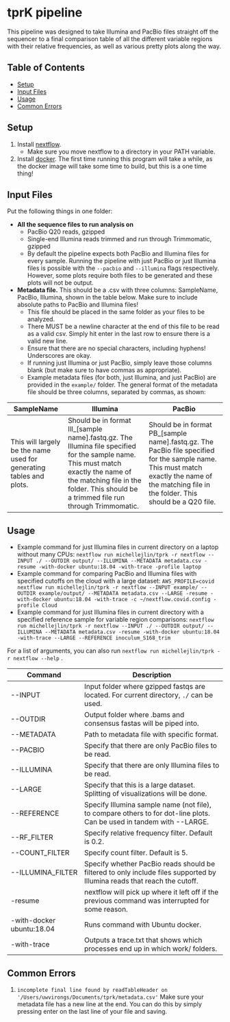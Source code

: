 # tprK pipeline
This pipeline was designed to take Illumina and PacBio files straight off the sequencer to a final comparison table of all the different variable regions with their relative frequencies, as well as various pretty plots along the way.

## Table of Contents
* [Setup](#Setup)
* [Input Files](#Input-Files)
* [Usage](#Usage)
* [Common Errors](#Common-Errors)

## Setup

1. Install [nextflow](https://www.nextflow.io/docs/latest/getstarted.html#installation).
   - Make sure you move nextflow to a directory in your PATH variable.
2. Install [docker](https://docs.docker.com/get-docker/). The first time running this program will take a while, as the docker image will take some time to build, but this is a one time thing!


## Input Files
Put the following things in one folder:
- **All the sequence files to run analysis on**
    - PacBio Q20 reads, gzipped
    - Single-end Illumina reads trimmed and run through Trimmomatic, gzipped
    - By default the pipeline expects both PacBio and Illumina files for every sample. Running the pipeline with just PacBio or just Illumina files is possible with the `--pacbio` and `--illumina` flags respectively. However, some plots require both files to be generated and these plots will not be output.
- **Metadata file.** This should be a .csv with three columns: SampleName, PacBio, Illumina, shown in the table below. Make sure to include absolute paths to PacBio and Illumina files!
    - This file should be placed in the same folder as your files to be analyzed.
    - There MUST be a newline character at the end of this file to be read as a valid csv. Simply hit enter in the last row to ensure there is a valid new line.
    - Ensure that there are no special characters, including hyphens! Underscores are okay.
    - If running just Illumina or just PacBio, simply leave those columns blank (but make sure to have commas as appropriate).
    - Example metadata files (for both, just Illumina, and just PacBio) are provided in the `example/` folder. The general format of the metadata file should be three columns, separated by commas, as shown:

| SampleName  | Illumina  | PacBio |
| ------------- | ------------- | ------------- |
| This will largely be the name used for generating tables and plots. | Should be in format Ill_[sample name].fastq.gz. The Illumina file specified for the sample name. This must match exactly the name of the matching file in the folder. This should be a trimmed file run through Trimmomatic. | Should be in format PB_[sample name].fastq.gz. The PacBio file specified for the sample name. This must match exactly the name of the matching file in the folder. This should be a Q20 file.  | 

## Usage
- Example command for just Illumina files in current directory on a laptop without many CPUs: ```nextflow run michellejlin/tprk -r nextflow --INPUT ./ --OUTDIR output/ --ILLUMINA --METADATA metadata.csv -resume -with-docker ubuntu:18.04 -with-trace -profile laptop```
- Example command for comparing PacBio and Illumina files with specified cutoffs on the cloud with a large dataset: ```AWS_PROFILE=covid nextflow run michellejlin/tprk -r nextflow --INPUT example/ --OUTDIR example/output/ --METADATA metadata.csv --LARGE -resume -with-docker ubuntu:18.04 -with-trace -c ~/nextflow.covid.config -profile Cloud```
- Example command for just Illumina files in current directory with a specified reference sample for variable region comparisons: ```nextflow run michellejlin/tprk -r nextflow --INPUT ./ --OUTDIR output/ --ILLUMINA --METADATA metadata.csv -resume -with-docker ubuntu:18.04 -with-trace --LARGE --REFERENCE inoculum_S168_trim```

For a list of arguments, you can also run ```nextflow run michellejlin/tprk -r nextflow --help``` .

| Command  | Description |
| ---      | ---         | 
| --INPUT  | Input folder where gzipped fastqs are located. For current  directory, `./` can be used.
| --OUTDIR | Output folder where .bams and consensus fastas will be piped into.
| --METADATA | Path to metadata file with specific format. 
| --PACBIO | Specify that there are only PacBio files to be read.
| --ILLUMINA | Specify that there are only Illumina files to be read.
| --LARGE | Specify that this is a large dataset. Splitting of visualizations will be done.
| --REFERENCE | Specify Illumina sample name (not file), to compare others to for dot-line plots. Can be used in tandem with --LARGE.
|--RF_FILTER | Specify relative frequency filter. Default is 0.2.
|--COUNT_FILTER | Specify count filter. Default is 5.
|--ILLUMINA_FILTER | Specify whether PacBio reads should be filtered to only include files supported by Illumina reads that reach the cutoff.
| -resume  | nextflow will pick up where it left off if the previous command was interrupted for some reason.
| -with-docker ubuntu:18.04 | Runs command with Ubuntu docker.
| -with-trace | Outputs a trace.txt that shows which processes end up in which work/ folders. 

## Common Errors
1. `incomplete final line found by readTableHeader on '/Users/uwvirongs/Documents/tprk/metadata.csv'`
   Make sure your metadata file has a new line at the end. You can do this by simply pressing enter on the last line of your file and saving. 
